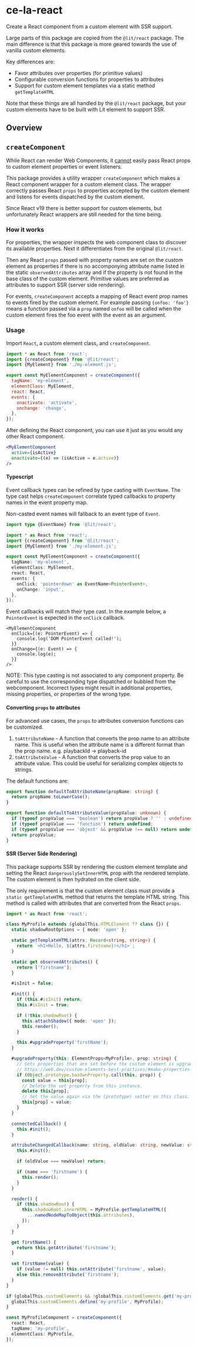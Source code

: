 # ce-la-react

Create a React component from a custom element with SSR support.

Large parts of this package are copied from the `@lit/react` package. 
The main difference is that this package is more geared towards 
the use of vanilla custom elements.

Key differences are:

- Favor attributes over properties (for primitive values)
- Configurable conversion functions for properties to attributes
- Support for custom element templates via a static method `getTemplateHTML`

Note that these things are all handled by the `@lit/react` package, but
your custom elements have to be built with Lit element to support SSR.

## Overview

## `createComponent`

While React can render Web Components, it [cannot](https://custom-elements-everywhere.com/libraries/react/results/results.html)
easily pass React props to custom element properties or event listeners.

This package provides a utility wrapper `createComponent` which makes a
React component wrapper for a custom element class. The wrapper correctly
passes React `props` to properties accepted by the custom element and listens
for events dispatched by the custom element.

Since React v19 there is better support for custom elements, but unfortunately
React wrappers are still needed for the time being.

### How it works

For properties, the wrapper inspects the web component class to discover
its available properties. Next it differentiates from the original `@lit/react`.

Then any React `props` passed with property names are set on the custom element 
as properties if there is no accomponying attribute name listed in 
the static `observedAttributes` array and if the property is not found in
the base class of the custom element. Primitive values are preferred as
attributes to support SSR (server side rendering).

For events, `createComponent` accepts a mapping of React event prop names
to events fired by the custom element. For example passing `{onfoo: 'foo'}`
means a function passed via a `prop` named `onfoo` will be called when the
custom element fires the foo event with the event as an argument.

### Usage

Import `React`, a custom element class, and `createComponent`.

```js
import * as React from 'react';
import {createComponent} from '@lit/react';
import {MyElement} from './my-element.js';

export const MyElementComponent = createComponent({
  tagName: 'my-element',
  elementClass: MyElement,
  react: React,
  events: {
    onactivate: 'activate',
    onchange: 'change',
  },
});
```

After defining the React component, you can use it just as you would any other
React component.

```jsx
<MyElementComponent
  active={isActive}
  onactivate={(e) => (isActive = e.active)}
/>
```

#### Typescript

Event callback types can be refined by type casting with `EventName`. The
type cast helps `createComponent` correlate typed callbacks to property names in
the event property map.

Non-casted event names will fallback to an event type of `Event`.

```ts
import type {EventName} from '@lit/react';

import * as React from 'react';
import {createComponent} from '@lit/react';
import {MyElement} from './my-element.js';

export const MyElementComponent = createComponent({
  tagName: 'my-element',
  elementClass: MyElement,
  react: React,
  events: {
    onClick: 'pointerdown' as EventName<PointerEvent>,
    onChange: 'input',
  },
});
```

Event callbacks will match their type cast. In the example below, a
`PointerEvent` is expected in the `onClick` callback.

```tsx
<MyElementComponent
  onClick={(e: PointerEvent) => {
    console.log('DOM PointerEvent called!');
  }}
  onChange={(e: Event) => {
    console.log(e);
  }}
/>
```

NOTE: This type casting is not associated to any component property. Be
careful to use the corresponding type dispatched or bubbled from the
webcomponent. Incorrect types might result in additional properties, missing
properties, or properties of the wrong type.

#### Converting `props` to attributes

For advanced use cases, the `props` to attributes conversion functions can be customized.

1. `toAttributeName` - A function that converts the prop name to an attribute
   name. This is useful when the attribute name is a different format than the prop name.
   e.g. playbackId -> playback-id
2. `toAttributeValue` - A function that converts the prop value to an attribute
   value. This could be useful for serializing complex objects to strings.

The default functions are:

```ts
export function defaultToAttributeName(propName: string) {
  return propName.toLowerCase();
}

export function defaultToAttributeValue(propValue: unknown) {
  if (typeof propValue === 'boolean') return propValue ? '' : undefined;
  if (typeof propValue === 'function') return undefined;
  if (typeof propValue === 'object' && propValue !== null) return undefined;
  return propValue;
}
```

#### SSR (Server Side Rendering)

This package supports SSR by rendering the custom element template and setting
the React `dangerouslySetInnerHTML` prop with the rendered template. The custom
element is then hydrated on the client side.

The only requirement is that the custom element class must provide a
`static getTemplateHTML` method that returns the template HTML string. This
method is called with attributes that are converted from the React `props`.

```ts
import * as React from 'react';

class MyProfile extends (globalThis.HTMLElement ?? class {}) {
  static shadowRootOptions = { mode: 'open' };

  static getTemplateHTML(attrs: Record<string, string>) {
    return `<h1>Hello, ${attrs.firstname}!</h1>`;
  }

  static get observedAttributes() {
    return ['firstname'];
  }

  #isInit = false;

  #init() {
    if (this.#isInit) return;
    this.#isInit = true;

    if (!this.shadowRoot) {
      this.attachShadow({ mode: 'open' });
      this.render();
    }

    this.#upgradeProperty('firstName');
  }

  #upgradeProperty(this: ElementProps<MyProfile>, prop: string) {
    // Sets properties that are set before the custom element is upgraded.
    // https://web.dev/custom-elements-best-practices/#make-properties-lazy
    if (Object.prototype.hasOwnProperty.call(this, prop)) {
      const value = this[prop];
      // Delete the set property from this instance.
      delete this[prop];
      // Set the value again via the (prototype) setter on this class.
      this[prop] = value;
    }
  }

  connectedCallback() {
    this.#init();
  }

  attributeChangedCallback(name: string, oldValue: string, newValue: string) {
    this.#init();

    if (oldValue === newValue) return;

    if (name === 'firstname') {
      this.render();
    }
  }

  render() {
    if (this.shadowRoot) {
      this.shadowRoot.innerHTML = MyProfile.getTemplateHTML({
        ...namedNodeMapToObject(this.attributes),
      });
    }
  }

  get firstName() {
    return this.getAttribute('firstname');
  }

  set firstName(value) {
    if (value != null) this.setAttribute('firstname', value);
    else this.removeAttribute('firstname');
  }
}

if (globalThis.customElements && !globalThis.customElements.get('my-profile')) {
  globalThis.customElements.define('my-profile', MyProfile);
}

const MyProfileComponent = createComponent({
  react: React,
  tagName: 'my-profile',
  elementClass: MyProfile,
});
```

